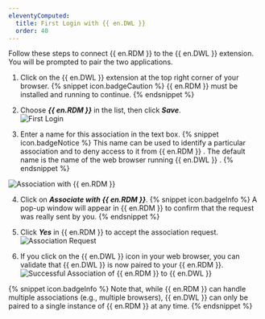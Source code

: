 ```yaml
---
eleventyComputed:
  title: First Login with {{ en.DWL }}
  order: 40
---
```

Follow these steps to connect {{ en.RDM }} to the {{ en.DWL }} extension. You will be prompted to pair the two applications.  

1. Click on the {{ en.DWL }} extension at the top right corner of your browser. 
{% snippet icon.badgeCaution %} 
{{ en.RDM }} must be installed and running to continue. 
{% endsnippet %}
 
2. Choose ***{{ en.RDM }}*** in the list, then click ***Save***.  
![First Login](https://webdevolutions.azureedge.net/docs/en/rdm/mac/Dwl4056.png) 
1. Enter a name for this association in the text box. 
{% snippet icon.badgeNotice %} 
This name can be used to identify a particular association and to deny access to it from {{ en.RDM }} . The default name is the name of the web browser running {{ en.DWL }} . 
{% endsnippet %}
 
![Association with {{ en.RDM }}](https://webdevolutions.azureedge.net/docs/en/rdm/mac/Dwl4057.png) 

4. Click on ***Associate with {{ en.RDM }}***. 
{% snippet icon.badgeInfo %} 
A pop-up window will appear in {{ en.RDM }} to confirm that the request was really sent by you. 
{% endsnippet %}
 
5. Click ***Yes*** in {{ en.RDM }} to accept the association request.  
![Association Request](https://webdevolutions.azureedge.net/docs/en/rdm/mac/Dwl4058.png) 
1. If you click on the {{ en.DWL }} icon in your web browser, you can validate that {{ en.DWL }} is now paired to your {{ en.RDM }}.  
![Successful Association of {{ en.RDM }} to {{ en.DWL }}](https://webdevolutions.azureedge.net/docs/en/rdm/mac/Dwl4059.png) 

{% snippet icon.badgeInfo %} 
Note that, while {{ en.RDM }} can handle multiple associations (e.g., multiple browsers), {{ en.DWL }} can only be paired to a single instance of {{ en.RDM }} at any time. 
{% endsnippet %}
